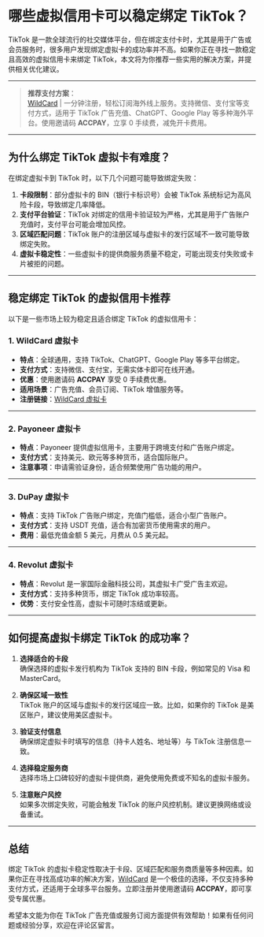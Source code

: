 # 哪些虚拟信用卡可以稳定绑定 TikTok？

TikTok 是一款全球流行的社交媒体平台，但在绑定支付卡时，尤其是用于广告或会员服务时，很多用户发现绑定虚拟卡的成功率并不高。如果你正在寻找一款稳定且高效的虚拟信用卡来绑定 TikTok，本文将为你推荐一些实用的解决方案，并提供相关优化建议。

---

> **推荐支付方案**：  
> [WildCard](https://bit.ly/bewildcard) | 一分钟注册，轻松订阅海外线上服务。支持微信、支付宝等支付方式，适用于 TikTok 广告充值、ChatGPT、Google Play 等多种海外平台。使用邀请码 **ACCPAY**，立享 0 手续费，减免开卡费用。

---

## 为什么绑定 TikTok 虚拟卡有难度？

在绑定虚拟卡到 TikTok 时，以下几个问题可能导致绑定失败：
1. **卡段限制**：部分虚拟卡的 BIN（银行卡标识号）会被 TikTok 系统标记为高风险卡段，导致绑定几率降低。
2. **支付平台验证**：TikTok 对绑定的信用卡验证较为严格，尤其是用于广告账户充值时，支付平台可能会增加风控。
3. **区域匹配问题**：TikTok 账户的注册区域与虚拟卡的发行区域不一致可能导致绑定失败。
4. **虚拟卡稳定性**：一些虚拟卡的提供商服务质量不稳定，可能出现支付失败或卡片被拒的问题。

---

## 稳定绑定 TikTok 的虚拟信用卡推荐

以下是一些市场上较为稳定且适合绑定 TikTok 的虚拟信用卡：

### 1. **WildCard 虚拟卡**
- **特点**：全球通用，支持 TikTok、ChatGPT、Google Play 等多平台绑定。
- **支付方式**：支持微信、支付宝，无需实体卡即可在线开通。
- **优惠**：使用邀请码 **ACCPAY** 享受 0 手续费优惠。
- **适用场景**：广告充值、会员订阅、TikTok 增值服务等。
- **注册链接**：[WildCard 虚拟卡](https://bit.ly/bewildcard)

---

### 2. **Payoneer 虚拟卡**
- **特点**：Payoneer 提供虚拟信用卡，主要用于跨境支付和广告账户绑定。
- **支付方式**：支持美元、欧元等多种货币，适合国际账户。
- **注意事项**：申请需验证身份，适合频繁使用广告功能的用户。

---

### 3. **DuPay 虚拟卡**
- **特点**：支持 TikTok 广告账户绑定，充值门槛低，适合小型广告账户。
- **支付方式**：支持 USDT 充值，适合有加密货币使用需求的用户。
- **费用**：最低充值金额 5 美元，月费从 0.5 美元起。

---

### 4. **Revolut 虚拟卡**
- **特点**：Revolut 是一家国际金融科技公司，其虚拟卡广受广告主欢迎。
- **支付方式**：支持多种货币，绑定 TikTok 成功率较高。
- **优势**：支付安全性高，虚拟卡可随时冻结或更新。

---

## 如何提高虚拟卡绑定 TikTok 的成功率？

1. **选择适合的卡段**  
   确保选择的虚拟卡发行机构为 TikTok 支持的 BIN 卡段，例如常见的 Visa 和 MasterCard。

2. **确保区域一致性**  
   TikTok 账户的区域与虚拟卡的发行区域应一致。比如，如果你的 TikTok 是美区账户，建议使用美区虚拟卡。

3. **验证支付信息**  
   确保绑定虚拟卡时填写的信息（持卡人姓名、地址等）与 TikTok 注册信息一致。

4. **选择稳定服务商**  
   选择市场上口碑较好的虚拟卡提供商，避免使用免费或不知名的虚拟卡服务。

5. **注意账户风控**  
   如果多次绑定失败，可能会触发 TikTok 的账户风控机制。建议更换网络或设备重试。

---

## 总结

绑定 TikTok 的虚拟卡稳定性取决于卡段、区域匹配和服务商质量等多种因素。如果你正在寻找高成功率的解决方案，[WildCard](https://bit.ly/bewildcard) 是一个极佳的选择，不仅支持多种支付方式，还适用于全球多平台服务。立即注册并使用邀请码 **ACCPAY**，即可享受专属优惠。

希望本文能为你在 TikTok 广告充值或服务订阅方面提供有效帮助！如果有任何问题或经验分享，欢迎在评论区留言。
